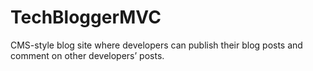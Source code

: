 # TechBloggerMVC
CMS-style blog site where developers can publish their blog posts and comment on other developers’ posts.
